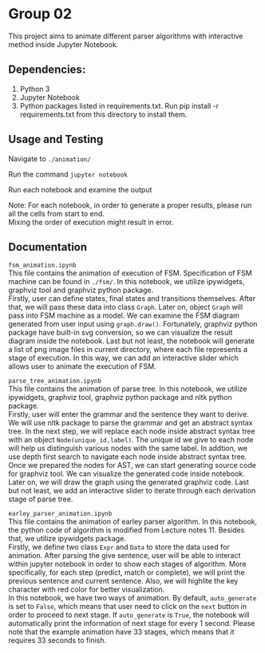 # Group 02
This project aims to animate different parser algorithms with interactive method inside Jupyter Notebook.

## Dependencies:
1. Python 3
2. Jupyter Notebook
3. Python packages listed in requirements.txt. Run pip install -r requirements.txt from this directory to install them.

## Usage and Testing
Navigate to `./animation/`

Run the command `jupyter notebook`

Run each notebook and examine the output

Note: For each notebook, in order to generate a proper results, please run all the cells from start to end. \
Mixing the order of execution might result in error.

## Documentation
`fsm_animation.ipynb` \
This file contains the animation of execution of FSM. Specification of FSM machine can be found in `./fsm/`. In this notebook, we utilize ipywidgets, graphviz tool and graphviz python package. \
Firstly, user can define states, final states and transitions themselves. After that, we will pass these data into class `Graph`. Later on, object `Graph` will pass into FSM machine as a model. We can examine the FSM diagram generated from user input using `graph.draw()`. Fortunately, graphviz python package have built-in svg conversion, so we can visualize the result diagram inside the notebook. Last but not least, the notebook will generate a list of png image files in current directory, where each file represents a stage of execution. In this way, we can add an interactive slider which allows user to animate the execution of FSM.

`parse_tree_animation.ipynb` \
This file contains the animation of parse tree. In this notebook, we utilize ipywidgets, graphviz tool, graphviz python package and nltk python package. \
Firstly, user will enter the grammar and the sentence they want to derive. We will use nltk package to parse the grammar and get an abstract syntax tree. In the next step, we will replace each node inside abstract syntax tree with an object `Node(unique_id,label)`. The unique id we give to each node will help us distinguish various nodes with the same label. In addtion, we use depth first search to navigate each node inside abstract syntax tree. Once we prepared the nodes for AST, we can start generating source code for graphviz tool. We can visualize the generated code inside notebook. Later on, we will draw the graph using the generated graphviz code. Last but not least, we add an interactive slider to iterate through each derivation stage of parse tree.


`earley_parser_animation.ipynb` \
This file contains the animation of earley parser algorithm. In this notebook, the python code of algorithm is modified from Lecture notes 11. Besides that, we utilize ipywidgets package. \
Firstly, we define two class `Expr` and `Data` to store the data used for animation. After parsing the give sentence, user will be able to interact within jupyter notebook in order to show each stages of algorithm. More specifically, for each step (predict, match or complete), we will print the previous sentence and current sentence. Also, we will highlite the key character with red color for better visualization. \
In this notebook, we have two ways of animation. By default, `auto_generate` is set to `False`, which means that user need to click on the `next` button in order to proceed to next stage. If `auto_generate` is `True`, the notebook will automatically print the information of next stage for every 1 second. Please note that the example animation have 33 stages, which means that it requires 33 seconds to finish.